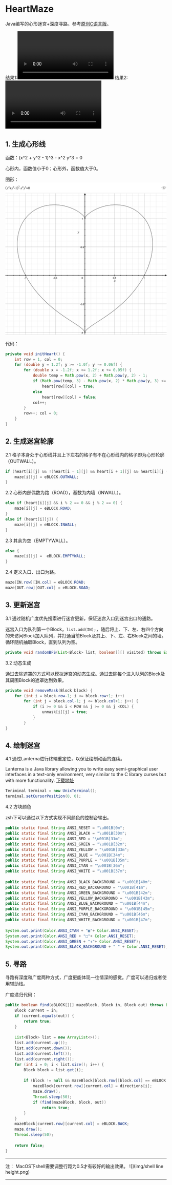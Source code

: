 # HeartMaze

Java编写的心形迷宫+深度寻路。参考[原创C语言版](https://github.com/neolay/HeartMaze)。

结果1:![](img/1.mp4)
结果2:![](img/2.mp4)

## 1. 生成心形线

函数：(x^2 + y^2 - 1)^3 - x^2 y^3 = 0

心形内，函数值小于0；心形外，函数值大于0。

图形：
![](img/心形线.jpg)

代码：

```java
private void initHeart() {
	int row = 1, col = 0;
	for (double y = 1.2f; y >= -1.0f; y -= 0.06f) {
		for (double x = -1.2f; x <= 1.2f; x += 0.05f) {
			double temp = Math.pow(x, 2) + Math.pow(y, 2) - 1;
			if (Math.pow(temp, 3) - Math.pow(x, 2) * Math.pow(y, 3) <= 0.0)
				heart[row][col] = true;
			else
				heart[row][col] = false;
			col++;
		}
		row++; col = 0;
	}
}
```

## 2. 生成迷宫轮廓

2.1 格子本身处于心形线并且上下左右的格子有不在心形线内的格子即为心形轮廓（OUTWALL）。

```java
if (heart[i][j] && !(heart[i - 1][j] && heart[i + 1][j] && heart[i][j - 1] && heart[i][j + 1])) {
	maze[i][j] = eBLOCK.OUTWALL;
} 
```

2.2 心形内部偶数为路（ROAD），基数为内墙（INWALL）。


```java
else if (heart[i][j] && i % 2 == 0 && j % 2 == 0) {
	maze[i][j] = eBLOCK.ROAD;
}
else if (heart[i][j]) {
	maze[i][j] = eBLOCK.INWALL;
}
```

2.3 其余为空（EMPTYWALL）。


```java
else {
	maze[i][j] =  eBLOCK.EMPTYWALL;
}
```

2.4 定义入口、出口为路。


```java
maze[IN.row][IN.col] = eBLOCK.ROAD;
maze[OUT.row][OUT.col] = eBLOCK.ROAD;
```

## 3. 更新迷宫

3.1 通过随机广度优先搜索进行迷宫更新，保证迷宫入口到迷宫出口的通路。

迷宫入口为队列第一个Block，`list.add(IN);`，随后将上、下、左、右四个方向的未访问Block加入队列，并打通当前Block及其上、下、左、右Block之间的墙。循环随机抽取Block，直到队列为空。


```java
private void randomBFS(List<Block> list, boolean[][] visited) throws Exception
```

3.2 动态生成

通过去除遮罩的方式可以模拟迷宫的动态生成。通过去除每个进入队列的Block及其周围Block的遮罩达到效果。

```java
private void removeMask(Block block) {
	for (int i = block.row-1; i <= block.row+1; i++)
		for (int j = block.col-1; j <= block.col+1; j++) {
			if (i >= 0 && i < ROW && j >= 0 && j <COL) {
				unmask[i][j] = true;
			}
		}
}
```

## 4. 绘制迷宫

4.1 通过Lanterna进行终端重定位，以保证绘制动画的连续。

Lanterna is a Java library allowing you to write easy semi-graphical user interfaces in a text-only environment, very similar to the C library curses but with more functionality. [下载地址](http://central.maven.org/maven2/com/googlecode/lanterna/lanterna/3.0.1/lanterna-3.0.1.jar)


```java
Teriminal terminal = new UnixTerminal();
terminal.setCursorPosition(0, 0);
```

4.2 方块颜色

zsh下可以通过以下方式实现不同颜色的控制台输出。

```java
public static final String ANSI_RESET = "\u001B[0m";
public static final String ANSI_BLACK = "\u001B[30m";
public static final String ANSI_RED = "\u001B[31m";
public static final String ANSI_GREEN = "\u001B[32m";
public static final String ANSI_YELLOW = "\u001B[33m";
public static final String ANSI_BLUE = "\u001B[34m";
public static final String ANSI_PURPLE = "\u001B[35m";
public static final String ANSI_CYAN = "\u001B[36m";
public static final String ANSI_WHITE = "\u001B[37m";

public static final String ANSI_BLACK_BACKGROUND = "\u001B[40m";
public static final String ANSI_RED_BACKGROUND = "\u001B[41m";
public static final String ANSI_GREEN_BACKGROUND = "\u001B[42m";
public static final String ANSI_YELLOW_BACKGROUND = "\u001B[43m";
public static final String ANSI_BLUE_BACKGROUND = "\u001B[44m";
public static final String ANSI_PURPLE_BACKGROUND = "\u001B[45m";
public static final String ANSI_CYAN_BACKGROUND = "\u001B[46m";
public static final String ANSI_WHITE_BACKGROUND = "\u001B[47m";

System.out.print(Color.ANSI_CYAN + "▣"+ Color.ANSI_RESET);
System.out.print(Color.ANSI_RED + "□"+ Color.ANSI_RESET);
System.out.print(Color.ANSI_GREEN + "↑"+ Color.ANSI_RESET);
System.out.print(Color.ANSI_BLACK_BACKGROUND + " " + Color.ANSI_RESET);
```

## 5. 寻路

寻路有深度和广度两种方式，广度更能体现一往情深的感觉。广度可以递归或者使用辅助栈。

广度递归代码：
```java
public boolean find(eBLOCK[][] mazeBlock, Block in, Block out) throws Exception {
	Block current = in;
	if (current.equals(out)) {
		return true;
	}
	
	List<Block> list = new ArrayList<>();
	list.add(current.up());
	list.add(current.down());
	list.add(current.left());
	list.add(current.right());
	for (int i = 0; i < list.size(); i++) {
		Block block = list.get(i);
		
		if (block != null && mazeBlock[block.row][block.col] == eBLOCK.ROAD) {
			mazeBlock[current.row][current.col] = directions[i];
			maze.draw();
			Thread.sleep(50);
			if (find(mazeBlock, block, out))
				return true;
		}
	}
	mazeBlock[current.row][current.col] = eBLOCK.BACK;
	maze.draw();
	Thread.sleep(50);
	
	return false;
}
```


-------

注：
MacOS下shell需要调整行距为0.5才有较好的输出效果。
![](img/shell line height.png)

-------

